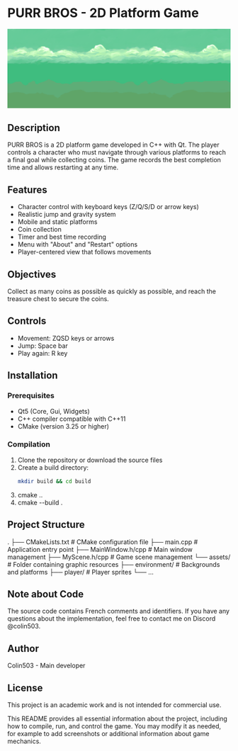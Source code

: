 # PURR BROS - 2D Platform Game

![PURR BROS](assets/environment/background.png)

## Description
PURR BROS is a 2D platform game developed in C++ with Qt. The player controls a character who must navigate through various platforms to reach a final goal while collecting coins. The game records the best completion time and allows restarting at any time.

## Features
- Character control with keyboard keys (Z/Q/S/D or arrow keys)
- Realistic jump and gravity system
- Mobile and static platforms
- Coin collection
- Timer and best time recording
- Menu with "About" and "Restart" options
- Player-centered view that follows movements

## Objectives
Collect as many coins as possible as quickly as possible, and reach the treasure chest to secure the coins.

## Controls
- Movement: ZQSD keys or arrows
- Jump: Space bar
- Play again: R key

## Installation
### Prerequisites
- Qt5 (Core, Gui, Widgets)
- C++ compiler compatible with C++11
- CMake (version 3.25 or higher)

### Compilation
1. Clone the repository or download the source files
2. Create a build directory:
   ```bash
   mkdir build && cd build
3. cmake ..
4. cmake --build .


## Project Structure
.
├── CMakeLists.txt          # CMake configuration file
├── main.cpp                # Application entry point
├── MainWindow.h/cpp        # Main window management
├── MyScene.h/cpp           # Game scene management
└── assets/                 # Folder containing graphic resources
    ├── environment/        # Backgrounds and platforms
    ├── player/             # Player sprites
    └── ...

## Note about Code
The source code contains French comments and identifiers. If you have any questions about the implementation, feel free to contact me on Discord @colin503.

## Author
Colin503 - Main developer

##  License
This project is an academic work and is not intended for commercial use.

This README provides all essential information about the project, including how to compile, run, and control the game. You may modify it as needed, for example to add screenshots or additional information about game mechanics.
